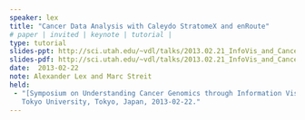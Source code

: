 ```yaml
---
speaker: lex
title: "Cancer Data Analysis with Caleydo StratomeX and enRoute"
# paper | invited | keynote | tutorial |
type: tutorial
slides-ppt: http://sci.utah.edu/~vdl/talks/2013.02.21_InfoVis_and_Cancer_-_Caleydo_Tutorial.pptx
slides-pdf: http://sci.utah.edu/~vdl/talks/2013.02.21_InfoVis_and_Cancer_-_Caleydo_Tutorial.pdf
date:  2013-02-22
note: Alexander Lex and Marc Streit
held:  
 - "[Symposium on Understanding Cancer Genomics through Information Visualization](https://vis.hgc.jp/), 
   Tokyo University, Tokyo, Japan, 2013-02-22."
---
```






